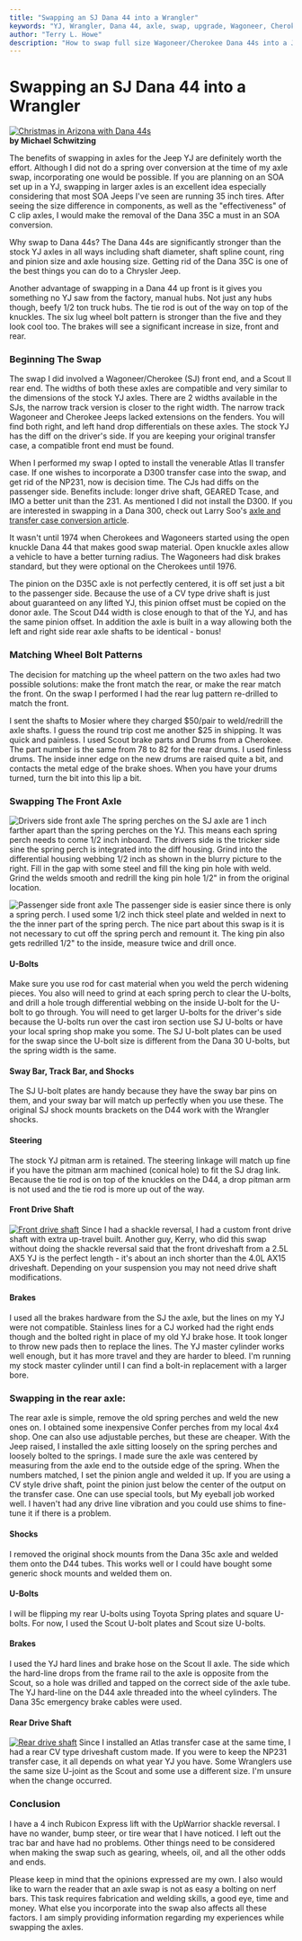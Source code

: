 ```yaml
---
title: "Swapping an SJ Dana 44 into a Wrangler"
keywords: "YJ, Wrangler, Dana 44, axle, swap, upgrade, Wagoneer, Cherokee, FSJ, SJ"
author: "Terry L. Howe"
description: "How to swap full size Wagoneer/Cherokee Dana 44s into a Jeep Wrangler YJ.  With the right combination of parts, the SJ Dana 44 front is very easy to swap into a Wrangler."
---
```

# Swapping an SJ Dana 44 into a Wrangler

[![Christmas in Arizona with Dana 44s](../../../img/axle/updates/sjd44yj/jeepxmas0_.jpg)](../../../img/axle/updates/sjd44yj/jeepxmas0.jpg)   
**by Michael Schwitzing**

The benefits of swapping in axles for the Jeep YJ are definitely worth the effort. Although I did not do a spring over conversion at the time of my axle swap, incorporating one would be possible. If you are planning on an SOA set up in a YJ, swapping in larger axles is an excellent idea especially considering that most SOA Jeeps I've seen are running 35 inch tires. After seeing the size difference in components, as well as the "effectiveness" of C clip axles, I would make the removal of the Dana 35C a must in an SOA conversion.

Why swap to Dana 44s? The Dana 44s are significantly stronger than the stock YJ axles in all ways including shaft diameter, shaft spline count, ring and pinion size and axle housing size. Getting rid of the Dana 35C is one of the best things you can do to a Chrysler Jeep.

Another advantage of swapping in a Dana 44 up front is it gives you something no YJ saw from the factory, manual hubs. Not just any hubs though, beefy 1/2 ton truck hubs. The tie rod is out of the way on top of the knuckles. The six lug wheel bolt pattern is stronger than the five and they look cool too. The brakes will see a significant increase in size, front and rear.

### Beginning The Swap

The swap I did involved a Wagoneer/Cherokee (SJ) front end, and a Scout II rear end. The widths of both these axles are compatible and very similar to the dimensions of the stock YJ axles. There are 2 widths available in the SJs, the narrow track version is closer to the right width. The narrow track Wagoneer and Cherokee Jeeps lacked extensions on the fenders. You will find both right, and left hand drop differentials on these axles. The stock YJ has the diff on the driver's side. If you are keeping your original transfer case, a compatible front end must be found.

When I performed my swap I opted to install the venerable Atlas II transfer case. If one wishes to incorporate a D300 transfer case into the swap, and get rid of the NP231, now is decision time. The CJs had diffs on the passenger side. Benefits include: longer drive shaft, GEARED Tcase, and IMO a better unit than the 231. As mentioned I did not install the D300. If you are interested in swapping in a Dana 300, check out Larry Soo's [ axle and transfer case conversion article](/axle/upgrades/ihscout/). 

It wasn't until 1974 when Cherokees and Wagoneers started using the open knuckle Dana 44 that makes good swap material. Open knuckle axles allow a vehicle to have a better turning radius. The Wagoneers had disk brakes standard, but they were optional on the Cherokees until 1976. 

The pinion on the D35C axle is not perfectly centered, it is off set just a bit to the passenger side. Because the use of a CV type drive shaft is just about guaranteed on any lifted YJ, this pinion offset must be copied on the donor axle. The Scout D44 width is close enough to that of the YJ, and has the same pinion offset. In addition the axle is built in a way allowing both the left and right side rear axle shafts to be identical - bonus!

### Matching Wheel Bolt Patterns

The decision for matching up the wheel pattern on the two axles had two possible solutions: make the front match the rear, or make the rear match the front. On the swap I performed I had the rear lug pattern re-drilled to match the front.

I sent the shafts to Mosier where they charged $50/pair to weld/redrill the axle shafts. I guess the round trip cost me another $25 in shipping. It was quick and painless. I used Scout brake parts and Drums from a Cherokee. The part number is the same from 78 to 82 for the rear drums. I used finless drums. The inside inner edge on the new drums are raised quite a bit, and contacts the metal edge of the brake shoes. When you have your drums turned, turn the bit into this lip a bit.

### Swapping The Front Axle

![Drivers side front axle](../../../img/axle/updates/sjd44yj/d44-3.jpg) The spring perches on the SJ axle are 1 inch farther apart than the spring perches on the YJ. This means each spring perch needs to come 1/2 inch inboard. The drivers side is the tricker side sine the spring perch is integrated into the diff housing. Grind into the differential housing webbing 1/2 inch as shown in the blurry picture to the right. Fill in the gap with some steel and fill the king pin hole with weld. Grind the welds smooth and redrill the king pin hole 1/2" in from the original location.

![Passenger side front axle](../../../img/axle/updates/sjd44yj/d44-1.jpg) The passenger side is easier since there is only a spring perch. I used some 1/2 inch thick steel plate and welded in next to the the inner part of the spring perch. The nice part about this swap is it is not necessary to cut off the spring perch and remount it. The king pin also gets redrilled 1/2" to the inside, measure twice and drill once. 

#### U-Bolts

Make sure you use rod for cast material when you weld the perch widening pieces. You also will need to grind at each spring perch to clear the U-bolts, and drill a hole trough differential webbing on the inside U-bolt for the U-bolt to go through. You will need to get larger U-bolts for the driver's side because the U-bolts run over the cast iron section use SJ U-bolts or have your local spring shop make you some. The SJ U-bolt plates can be used for the swap since the U-bolt size is different from the Dana 30 U-bolts, but the spring width is the same. 

#### Sway Bar, Track Bar, and Shocks

The SJ U-bolt plates are handy because they have the sway bar pins on them, and your sway bar will match up perfectly when you use these. The original SJ shock mounts brackets on the D44 work with the Wrangler shocks.

#### Steering

The stock YJ pitman arm is retained. The steering linkage will match up fine if you have the pitman arm machined (conical hole) to fit the SJ drag link. Because the tie rod is on top of the knuckles on the D44, a drop pitman arm is not used and the tie rod is more up out of the way.

#### Front Drive Shaft

[![Front drive shaft](../../../img/axle/updates/sjd44yj/d44-5_.jpg)](../../../img/axle/updates/sjd44yj/d44-5.jpg) Since I had a shackle reversal, I had a custom front drive shaft with extra up-travel built. Another guy, Kerry, who did this swap without doing the shackle reversal said that the front driveshaft from a 2.5L AX5 YJ is the perfect length - it's about an inch shorter than the 4.0L AX15 driveshaft. Depending on your suspension you may not need drive shaft modifications.

#### Brakes

I used all the brakes hardware from the SJ the axle, but the lines on my YJ were not compatible. Stainless lines for a CJ worked had the right ends though and the bolted right in place of my old YJ brake hose. It took longer to throw new pads then to replace the lines. The YJ master cylinder works well enough, but it has more travel and they are harder to bleed. I'm running my stock master cylinder until I can find a bolt-in replacement with a larger bore.

### Swapping in the rear axle:

The rear axle is simple, remove the old spring perches and weld the new ones on. I obtained some inexpensive Confer perches from my local 4x4 shop. One can also use adjustable perches, but these are cheaper. With the Jeep raised, I installed the axle sitting loosely on the spring perches and loosely bolted to the springs. I made sure the axle was centered by measuring from the axle end to the outside edge of the spring. When the numbers matched, I set the pinion angle and welded it up. If you are using a CV style drive shaft, point the pinion just below the center of the output on the transfer case. One can use special tools, but My eyeball job worked well. I haven't had any drive line vibration and you could use shims to fine-tune it if there is a problem.

#### Shocks

I removed the original shock mounts from the Dana 35c axle and welded them onto the D44 tubes. This works well or I could have bought some generic shock mounts and welded them on.

#### U-Bolts

I will be flipping my rear U-bolts using Toyota Spring plates and square U-bolts. For now, I used the Scout U-bolt plates and Scout size U-bolts.

#### Brakes

I used the YJ hard lines and brake hose on the Scout II axle. The side which the hard-line drops from the frame rail to the axle is opposite from the Scout, so a hole was drilled and tapped on the correct side of the axle tube. The YJ hard-line on the D44 axle threaded into the wheel cylinders. The Dana 35c emergency brake cables were used.

#### Rear Drive Shaft

[![Rear drive shaft](../../../img/axle/updates/sjd44yj/atlas-12_.jpg)](../../../img/axle/updates/sjd44yj/atlas-12.jpg) Since I installed an Atlas transfer case at the same time, I had a rear CV type driveshaft custom made. If you were to keep the NP231 transfer case, it all depends on what year YJ you have. Some Wranglers use the same size U-joint as the Scout and some use a different size. I'm unsure when the change occurred.

### Conclusion

I have a 4 inch Rubicon Express lift with the UpWarrior shackle reversal. I have no wander, bump steer, or tire wear that I have noticed. I left out the trac bar and have had no problems. Other things need to be considered when making the swap such as gearing, wheels, oil, and all the other odds and ends.

Please keep in mind that the opinions expressed are my own. I also would like to warn the reader that an axle swap is not as easy a bolting on nerf bars. This task requires fabrication and welding skills, a good eye, time and money. What else you incorporate into the swap also affects all these factors. I am simply providing information regarding my experiences while swapping the axles.